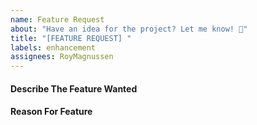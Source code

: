 ```yaml
---
name: Feature Request
about: "Have an idea for the project? Let me know! 🚀"
title: "[FEATURE REQUEST] "
labels: enhancement
assignees: RoyMagnussen
---
```


#### Describe The Feature Wanted

#### Reason For Feature